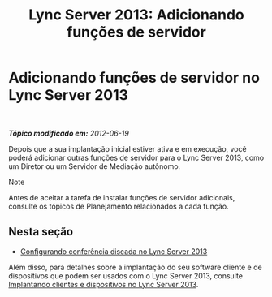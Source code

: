 ﻿---
title: 'Lync Server 2013: Adicionando funções de servidor'
TOCTitle: Adicionando funções de servidor
ms:assetid: a8ff5f0b-50eb-43ff-941f-028e4383783c
ms:mtpsurl: https://technet.microsoft.com/pt-br/library/Gg412794(v=OCS.15)
ms:contentKeyID: 49307733
ms.date: 05/19/2016
mtps_version: v=OCS.15
ms.translationtype: HT
---

# Adicionando funções de servidor no Lync Server 2013

 

_**Tópico modificado em:** 2012-06-19_

Depois que a sua implantação inicial estiver ativa e em execução, você poderá adicionar outras funções de servidor para o Lync Server 2013, como um Diretor ou um Servidor de Mediação autônomo.

> [!note]  
> Antes de aceitar a tarefa de instalar funções de servidor adicionais, consulte os tópicos de Planejamento relacionados a cada função.

## Nesta seção

  - [Configurando conferência discada no Lync Server 2013](lync-server-2013-configuring-dial-in-conferencing.md)

Além disso, para detalhes sobre a implantação do seu software cliente e de dispositivos que podem ser usados com o Lync Server 2013, consulte [Implantando clientes e dispositivos no Lync Server 2013](lync-server-2013-deploying-clients-and-devices.md).

